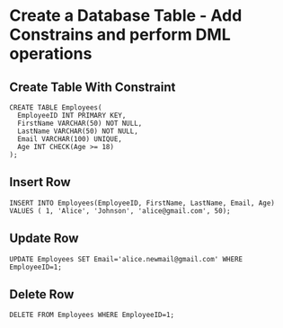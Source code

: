 # Create a Database Table - Add Constrains and perform DML operations
## Create Table With Constraint
```mysql
CREATE TABLE Employees(
  EmployeeID INT PRIMARY KEY,
  FirstName VARCHAR(50) NOT NULL,
  LastName VARCHAR(50) NOT NULL,
  Email VARCHAR(100) UNIQUE,
  Age INT CHECK(Age >= 18)
);
```
## Insert Row
```mysql
INSERT INTO Employees(EmployeeID, FirstName, LastName, Email, Age) VALUES ( 1, 'Alice', 'Johnson', 'alice@gmail.com', 50);
```
## Update Row
```mysql
UPDATE Employees SET Email='alice.newmail@gmail.com' WHERE EmployeeID=1;
```
## Delete Row
```mysql
DELETE FROM Employees WHERE EmployeeID=1;
```
